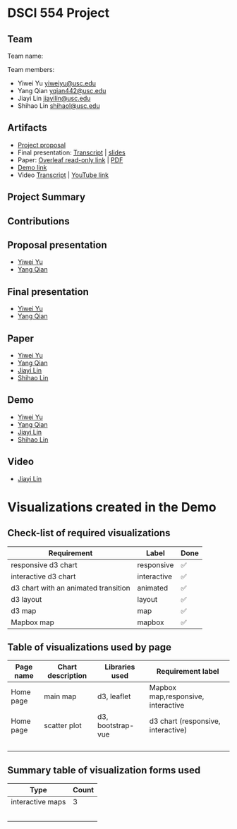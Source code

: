 # DSCI 554 Project

## Team

<!-- 🎒 Complete to include all the information requested. -->

Team name:

Team members:

- Yiwei Yu <yiweiyu@usc.edu>
- Yang Qian <yqian442@usc.edu>
- Jiayi Lin <jiayilin@usc.edu>
- Shihao Lin <shihaol@usc.edu>

## Artifacts

<!-- 🎒 Complete and ensure that all the links work! -->

- [Project proposal](https://docs.google.com/presentation/d/1-7nC_lOBGKLOxbGEptsl_2AOdqco8ZpVHB_w7wJiqSU/edit?usp=sharing)
- Final presentation: [Transcript](presentation/TRANSCRIPT.md) | [slides](presentation/presentation.pdf)
- Paper: [Overleaf read-only link](https://www.overleaf.com/read/btvmfhdyrbvk) | [PDF](paper/paper.pdf)
- [Demo link](https://dsci-554.github.io/project-yyjs/)
- Video [Transcript](video/TRANSCRIPT.md) | [YouTube link]()


## Project Summary

<!-- 🎒 Add a project summary here in 250 words or less. -->

## Contributions

<!-- 🎒 Complete for each project member. -->

## Proposal presentation
- [Yiwei Yu](mailto:yiweiyu@usc.edu)
- [Yang Qian](mailto:yqain442@usc.edu)

## Final presentation
- [Yiwei Yu](mailto:yiweiyu@usc.edu)
- [Yang Qian](mailto:yqain442@usc.edu)

## Paper
- [Yiwei Yu](mailto:yiweiyu@usc.edu)
- [Yang Qian](mailto:yqain442@usc.edu)
- [Jiayi Lin](mailto:jiayilin@usc.edu)
- [Shihao Lin](mailto:shihaol@usc.edu)

## Demo
- [Yiwei Yu](mailto:yiweiyu@usc.edu)
- [Yang Qian](mailto:yqain442@usc.edu)
- [Jiayi Lin](mailto:jiayilin@usc.edu)
- [Shihao Lin](mailto:shihaol@usc.edu)

## Video
- [Jiayi Lin](mailto:jiayilin@usc.edu)


# Visualizations created in the Demo

## Check-list of required visualizations

<!-- 🎒 Complete the table using ✅ or ❌. -->

| Requirement                            | Label        | Done |
| -------------------------------------- | ------------ | ---- |
| responsive d3 chart                    | responsive   |  ✅  |
| interactive d3 chart                   | interactive  |  ✅  |
| d3 chart with an animated transition   | animated     |  ✅  |
| d3 layout                              | layout       |  ✅  |
| d3 map                                 | map          |  ✅  |
| Mapbox map                             | mapbox       |  ✅  |

## Table of visualizations used by page

<!-- 🎒 Complete the table using the Label of the required visualizations. -->

| Page name | Chart description | Libraries used | Requirement label |
| --------- | ----------------- | -------------- | ----------------- |
| Home page | main map          | d3, leaflet    | Mapbox map,responsive, interactive  |
| Home page | scatter plot      | d3, bootstrap-vue|  d3 chart (responsive, interactive)  |
|           |                   |                |                   |
|           |                   |                |                   |
|           |                   |                |                   |
|           |                   |                |                   |

## Summary table of visualization forms used

<!-- 🎒 Complete the table . -->

| Type             | Count |
| ---------------- | ----- |
| interactive maps | 3     |
|                  |       |
|                  |       |
|                  |       |
|                  |       |
|                  |       |
